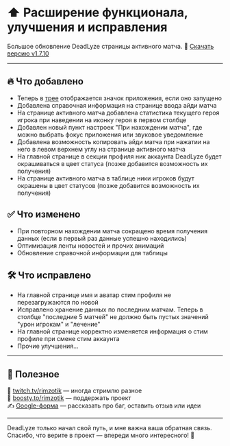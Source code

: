 # ⬆️ Расширение функционала, улучшения и исправления

Большое обновление DeadLyze страницы активного матча. 
🔗 [Скачать версию v1.7.10](https://github.com/DeadLyze/deadlyze-app-releases/releases/tag/v1.7.10)

---

## 🔥 Что добавлено
- Теперь в [трее](https://ru.wikipedia.org/wiki/%D0%9E%D0%B1%D0%BB%D0%B0%D1%81%D1%82%D1%8C_%D1%83%D0%B2%D0%B5%D0%B4%D0%BE%D0%BC%D0%BB%D0%B5%D0%BD%D0%B8%D0%B9) отображается значок приложения, если оно запущено
- Добавлена справочная информация на странице ввода айди матча
- На странице активного матча добавлена статистика текущего героя игрока при наведении на иконку героя в первом столбце
- Добавлен новый пункт настроек "При нахождении матча", где можно выбрать фокус приложения или звуковое уведомление
- Добавлена возможность копировать айди матча при нажатии на него в левом верхнем углу на странице активного матча
- На главной странице в секции профиля ник аккаунта DeadLyze будет окрашиваться в цвет статуса (позже добавится возможность их получения)
- На странице активного матча в таблице ники игроков будут окрашены в цвет статусов (позже добавится возможность их получения)

## ✅ Что изменено
- При повторном нахождении матча сокращено время получения данных (если в первый раз данные успешно находились)
- Оптимизация ленты новостей и прочих анимаций
- Обновление справочной информации для таблицы

## 🛠️ Что исправлено
- На главной странице имя и аватар стим профиля не перезагружаются по новой
- Исправлено хранение данных по последним матчам. Теперь в столбце "последние 5 матчей" не должно быть пустых значений "урон игрокам" и "лечение"
- На главной странице корректно изменяется информация о стим профиле при смене стим аккаунта
- Прочие улучшения...

---

## 🔗 Полезное
🎥 [twitch.tv/rimzotik](https://twitch.tv/rimzotik) — иногда стримлю разное  
💖 [boosty.to/rimzotik](https://boosty.to/rimzotik) — поддержать проект  
✍ [Google-форма](https://forms.gle/Xmc6Hc63gk6Z4hHy8) — рассказать про баг, оставить отзыв или идеи  

---

DeadLyze только начал свой путь, и мне важна ваша обратная связь.  
Спасибо, что верите в проект — впереди много интересного! 🚀
